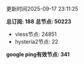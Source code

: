 更新时间2025-09-17 23:11:25

**总订阅: 188**
**总节点: 50223**
- vless节点: 24851
- hysteria2节点: 22

**google ping有效节点: 341**
